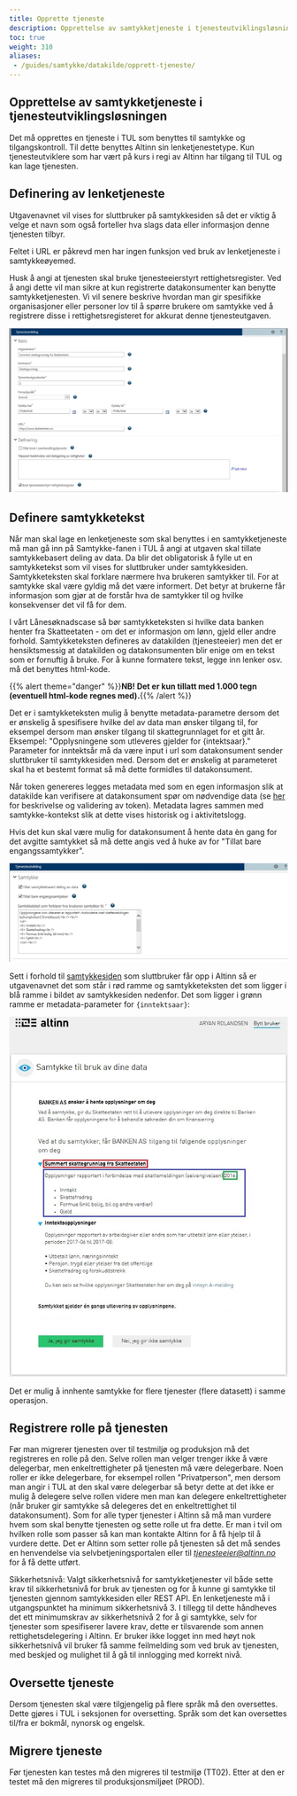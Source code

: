 ```yaml
---
title: Opprette tjeneste
description: Opprettelse av samtykketjeneste i tjenesteutviklingsløsningen (TUL).
toc: true
weight: 310
aliases:
 - /guides/samtykke/datakilde/opprett-tjeneste/
---
```


## Opprettelse av samtykketjeneste i tjenesteutviklingsløsningen

Det må opprettes en tjeneste i TUL som benyttes til samtykke og tilgangskontroll.
Til dette benyttes Altinn sin lenketjenestetype.
Kun tjenesteutviklere som har vært på kurs i regi av Altinn har tilgang til TUL og kan lage tjenesten.


## Definering av lenketjeneste 
Utgavenavnet vil vises for sluttbruker på samtykkesiden så det er viktig å velge et navn som også forteller hva slags
data eller informasjon denne tjenesten tilbyr.
 
Feltet i URL er påkrevd men har ingen funksjon ved bruk av lenketjeneste i samtykkeøyemed.
 
Husk å angi at tjenesten skal bruke tjenesteeierstyrt rettighetsregister. Ved å angi dette vil man sikre at kun registrerte datakonsumenter
kan benytte samtykketjenesten. Vi vil senere beskrive hvordan man gir spesifikke organisasjoner eller personer lov til å spørre brukere
om samtykke ved å registrere disse i rettighetsregisteret for akkurat denne tjenesteutgaven.  

![Utgaveparametre lenketjeneste](utgaveparametre.png "Utgaveparametre lenketjeneste")


## Definere samtykketekst
Når man skal lage en lenketjeneste som skal benyttes i en samtykketjeneste må man gå inn på Samtykke-fanen i TUL å angi at utgaven
skal tillate samtykkebasert deling av data. Da blir det obligatorisk å fylle ut en samtykketekst som vil vises for sluttbruker under samtykkesiden.
Samtykketeksten skal forklare nærmere hva brukeren samtykker til. For at samtykke skal være gyldig må det være informert.
Det betyr at brukerne får informasjon som gjør at de forstår hva de samtykker til og hvilke konsekvenser det vil få for dem.
 
I vårt Lånesøknadscase så bør samtykketeksten si hvilke data banken henter fra Skatteetaten - om det er informasjon om lønn,
gjeld eller andre forhold.
Samtykketeksten defineres av datakilden (tjenesteeier) men det er hensiktsmessig at datakilden og datakonsumenten
blir enige om en tekst som er fornuftig å bruke.
For å kunne formatere tekst, legge inn lenker osv. må det benyttes html-kode.

{{% alert theme="danger" %}}**NB! Det er kun tillatt med 1.000 tegn (eventuell html-kode regnes med).**{{% /alert %}}


Det er i samtykketeksten mulig å benytte metadata-parametre dersom det er ønskelig å spesifisere hvilke del av data man ønsker tilgang til,
for eksempel dersom man ønsker tilgang til skattegrunnlaget for et gitt år.
Eksempel: "Opplysningene som utleveres gjelder for {intektsaar}." Parameter for inntektsår må da være input i url som datakonsument sender sluttbruker
til samtykkesiden med. Dersom det er ønskelig at parameteret skal ha et bestemt format så må dette formidles til datakonsument. 

Når token genereres legges metadata med som en egen informasjon slik at datakilde kan verifisere at datakonsument spør om nødvendige data
(se [her](../bruk-av-token/#bruk-av-self-contained-oauth-token) for beskrivelse og validering av token).
Metadata lagres sammen med samtykke-kontekst slik at dette vises historisk og i aktivitetslogg.

Hvis det kun skal være mulig for datakonsument å hente data èn gang for det avgitte samtykket
så må dette angis ved å huke av for "Tillat bare engangssamtykker".

![Utgaveparametre samtykketekst](samtykketekst-tul.png "Utgaveparametre samtykketekst")


Sett i forhold til [samtykkesiden](../../sluttbruker/samtykkesiden) som sluttbruker får opp i Altinn så er utgavenavnet det som står i rød ramme og samtykketeksten det som ligger
i blå ramme i bildet av samtykkesiden nedenfor. Det som ligger i grønn ramme er metadata-parameter for `{inntektsaar}`:  


![Sammenheng mellom TUL og samtykkesiden](sammenheng-tul-sbl.png "Sammenheng mellom TUL og samtykkesiden")

Det er mulig å innhente samtykke for flere tjenester (flere datasett) i samme operasjon.

## Registrere rolle på tjenesten
Før man migrerer tjenesten over til testmiljø og produksjon må det
registreres en rolle på den. Selve rollen man velger trenger ikke å være
delegerbar, men enkeltrettigheter på tjenesten må være delegerbare. Noen
roller er ikke delegerbare, for eksempel rollen "Privatperson", men
dersom man angir i TUL at den skal være delegerbar så betyr dette at det
ikke er mulig å delegere selve rollen videre men man kan delegere
enkeltrettigheter (når bruker gir samtykke så delegeres det en
enkeltrettighet til datakonsument). Som for alle typer tjenester i
Altinn så må man vurdere hvem som skal benytte tjenesten og sette rolle
ut fra dette. Er man i tvil om hvilken rolle som passer så kan man
kontakte Altinn for å få hjelp til å vurdere dette. Det er Altinn som
setter rolle på tjenesten så det må sendes en henvendelse via selvbetjeningsportalen eller til
[*tjenesteeier@altinn.no*](mailto:tjenesteeier@altinn.no) for å få dette utført.

Sikkerhetsnivå: Valgt sikkerhetsnivå for samtykketjenester vil både sette krav til sikkerhetsnivå for bruk av tjenesten og for å kunne gi samtykke til tjenesten gjennom samtykkesiden eller REST API. 
En lenketjeneste må i utgangspunktet ha minimum sikkerhetsnivå 3. I tillegg til dette håndheves det ett minimumskrav av sikkerhetsnivå 2 for å gi samtykke, selv for tjenester som spesifiserer lavere krav, dette er tilsvarende som annen rettighetsdelegering i Altinn.
Er bruker ikke logget inn med høyt nok sikkerhetsnivå vil bruker få samme feilmelding som ved bruk av tjenesten, med beskjed og mulighet til å gå til innlogging med korrekt nivå.

## Oversette tjeneste
Dersom tjenesten skal være tilgjengelig på flere språk må den
oversettes. Dette gjøres i TUL i seksjonen for oversetting. Språk som
det kan oversettes til/fra er bokmål, nynorsk og engelsk.

## Migrere tjeneste 
Før tjenesten kan testes må den migreres til testmiljø (TT02). Etter at
den er testet må den migreres til produksjonsmiljøet (PROD).
